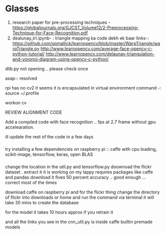 
# Glasses
1. research paper for pre-processing techniques - https://globaljournals.org/GJCST_Volume12/2-Preprocessing-Technique-for-Face-Recognition.pdf
2. dealunay_tri.ipynb- :
triangle mapping ka code dekh ek baar 
links-:
https://github.com/spmallick/learnopencv/blob/master/WarpTriangle/warpTriangle.py
http://www.learnopencv.com/average-face-opencv-c-python-tutorial/
http://www.learnopencv.com/delaunay-triangulation-and-voronoi-diagram-using-opencv-c-python/


dlib.py not opening .. please check once


asap-: resolved

rpi has no cv2 it seems
it is encapsulated in virtual environment 
command -:
source ~/.profile

workon cv 

REVIEW ALIGNMENT CODE 


Add a compiled code with face recognition ..
 fps at 2.7 frame without gpu accelearation.
 
ill update the rest of the code in a few days
###
try installing a few dependencies on raspberry pi :: caffe with cpu loading, scikit-image, tensorflow, keras, open BLAS
###


change the location in the util.py and tensorflow.py 
doownoad the flickr dataset .
extract it 
it is working on my lappy
requires packages like caffe and pandas 
download it 
fives 50 percent accuracy .. good enough ... correct most of the times 





download caffe on raspberry pi 
and for the flickr thing change the directory of flickr into downloads or home and run the command via terminal
it will take 30 mins to create the database 


for the model it takes 10 hours approx 
if you retrain it 

and all the links you see in the cnn_util.py is inside caffe builtin
premade models 
